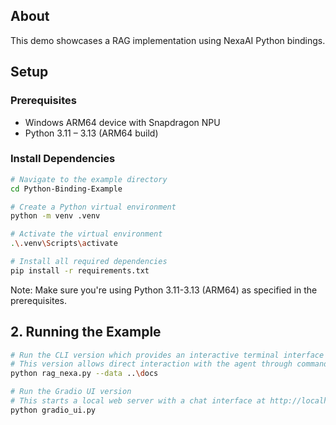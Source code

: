 ## About

This demo showcases a RAG implementation using NexaAI Python bindings. 

## Setup

### Prerequisites
- Windows ARM64 device with Snapdragon NPU
- Python 3.11 – 3.13 (ARM64 build)

### Install Dependencies

```bash
# Navigate to the example directory
cd Python-Binding-Example

# Create a Python virtual environment
python -m venv .venv

# Activate the virtual environment
.\.venv\Scripts\activate

# Install all required dependencies
pip install -r requirements.txt
```

Note: Make sure you're using Python 3.11-3.13 (ARM64) as specified in the prerequisites. 

## 2. Running the Example

```bash
# Run the CLI version which provides an interactive terminal interface
# This version allows direct interaction with the agent through command line
python rag_nexa.py --data ..\docs

# Run the Gradio UI version
# This starts a local web server with a chat interface at http://localhost:7860
python gradio_ui.py

```